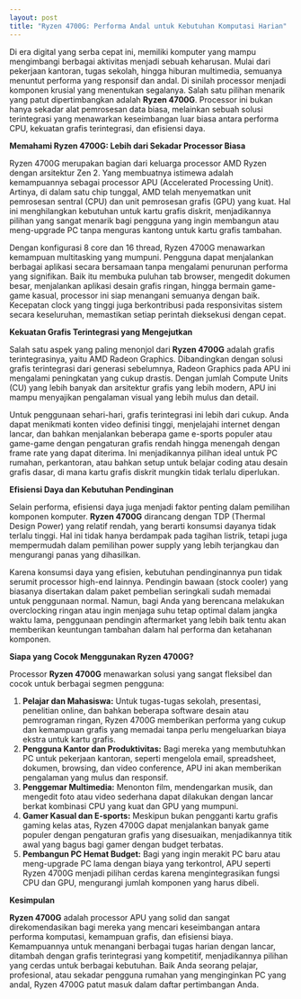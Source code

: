 ```yaml
---
layout: post
title: "Ryzen 4700G: Performa Andal untuk Kebutuhan Komputasi Harian"
---
```


Di era digital yang serba cepat ini, memiliki komputer yang mampu mengimbangi berbagai aktivitas menjadi sebuah keharusan. Mulai dari pekerjaan kantoran, tugas sekolah, hingga hiburan multimedia, semuanya menuntut performa yang responsif dan andal. Di sinilah processor menjadi komponen krusial yang menentukan segalanya. Salah satu pilihan menarik yang patut dipertimbangkan adalah **Ryzen 4700G**. Processor ini bukan hanya sekadar alat pemrosesan data biasa, melainkan sebuah solusi terintegrasi yang menawarkan keseimbangan luar biasa antara performa CPU, kekuatan grafis terintegrasi, dan efisiensi daya.

**Memahami Ryzen 4700G: Lebih dari Sekadar Processor Biasa**

Ryzen 4700G merupakan bagian dari keluarga processor AMD Ryzen dengan arsitektur Zen 2. Yang membuatnya istimewa adalah kemampuannya sebagai processor APU (Accelerated Processing Unit). Artinya, di dalam satu chip tunggal, AMD telah menyematkan unit pemrosesan sentral (CPU) dan unit pemrosesan grafis (GPU) yang kuat. Hal ini menghilangkan kebutuhan untuk kartu grafis diskrit, menjadikannya pilihan yang sangat menarik bagi pengguna yang ingin membangun atau meng-upgrade PC tanpa menguras kantong untuk kartu grafis tambahan.

Dengan konfigurasi 8 core dan 16 thread, Ryzen 4700G menawarkan kemampuan multitasking yang mumpuni. Pengguna dapat menjalankan berbagai aplikasi secara bersamaan tanpa mengalami penurunan performa yang signifikan. Baik itu membuka puluhan tab browser, mengedit dokumen besar, menjalankan aplikasi desain grafis ringan, hingga bermain game-game kasual, processor ini siap menangani semuanya dengan baik. Kecepatan clock yang tinggi juga berkontribusi pada responsivitas sistem secara keseluruhan, memastikan setiap perintah dieksekusi dengan cepat.

**Kekuatan Grafis Terintegrasi yang Mengejutkan**

Salah satu aspek yang paling menonjol dari **Ryzen 4700G** adalah grafis terintegrasinya, yaitu AMD Radeon Graphics. Dibandingkan dengan solusi grafis terintegrasi dari generasi sebelumnya, Radeon Graphics pada APU ini mengalami peningkatan yang cukup drastis. Dengan jumlah Compute Units (CU) yang lebih banyak dan arsitektur grafis yang lebih modern, APU ini mampu menyajikan pengalaman visual yang lebih mulus dan detail.

Untuk penggunaan sehari-hari, grafis terintegrasi ini lebih dari cukup. Anda dapat menikmati konten video definisi tinggi, menjelajahi internet dengan lancar, dan bahkan menjalankan beberapa game e-sports populer atau game-game dengan pengaturan grafis rendah hingga menengah dengan frame rate yang dapat diterima. Ini menjadikannya pilihan ideal untuk PC rumahan, perkantoran, atau bahkan setup untuk belajar coding atau desain grafis dasar, di mana kartu grafis diskrit mungkin tidak terlalu diperlukan.

**Efisiensi Daya dan Kebutuhan Pendinginan**

Selain performa, efisiensi daya juga menjadi faktor penting dalam pemilihan komponen komputer. **Ryzen 4700G** dirancang dengan TDP (Thermal Design Power) yang relatif rendah, yang berarti konsumsi dayanya tidak terlalu tinggi. Hal ini tidak hanya berdampak pada tagihan listrik, tetapi juga mempermudah dalam pemilihan power supply yang lebih terjangkau dan mengurangi panas yang dihasilkan.

Karena konsumsi daya yang efisien, kebutuhan pendinginannya pun tidak serumit processor high-end lainnya. Pendingin bawaan (stock cooler) yang biasanya disertakan dalam paket pembelian seringkali sudah memadai untuk penggunaan normal. Namun, bagi Anda yang berencana melakukan overclocking ringan atau ingin menjaga suhu tetap optimal dalam jangka waktu lama, penggunaan pendingin aftermarket yang lebih baik tentu akan memberikan keuntungan tambahan dalam hal performa dan ketahanan komponen.

**Siapa yang Cocok Menggunakan Ryzen 4700G?**

Processor **Ryzen 4700G** menawarkan solusi yang sangat fleksibel dan cocok untuk berbagai segmen pengguna:

1.  **Pelajar dan Mahasiswa:** Untuk tugas-tugas sekolah, presentasi, penelitian online, dan bahkan beberapa software desain atau pemrograman ringan, Ryzen 4700G memberikan performa yang cukup dan kemampuan grafis yang memadai tanpa perlu mengeluarkan biaya ekstra untuk kartu grafis.
2.  **Pengguna Kantor dan Produktivitas:** Bagi mereka yang membutuhkan PC untuk pekerjaan kantoran, seperti mengelola email, spreadsheet, dokumen, browsing, dan video conference, APU ini akan memberikan pengalaman yang mulus dan responsif.
3.  **Penggemar Multimedia:** Menonton film, mendengarkan musik, dan mengedit foto atau video sederhana dapat dilakukan dengan lancar berkat kombinasi CPU yang kuat dan GPU yang mumpuni.
4.  **Gamer Kasual dan E-sports:** Meskipun bukan pengganti kartu grafis gaming kelas atas, Ryzen 4700G dapat menjalankan banyak game populer dengan pengaturan grafis yang disesuaikan, menjadikannya titik awal yang bagus bagi gamer dengan budget terbatas.
5.  **Pembangun PC Hemat Budget:** Bagi yang ingin merakit PC baru atau meng-upgrade PC lama dengan biaya yang terkontrol, APU seperti Ryzen 4700G menjadi pilihan cerdas karena mengintegrasikan fungsi CPU dan GPU, mengurangi jumlah komponen yang harus dibeli.

**Kesimpulan**

**Ryzen 4700G** adalah processor APU yang solid dan sangat direkomendasikan bagi mereka yang mencari keseimbangan antara performa komputasi, kemampuan grafis, dan efisiensi biaya. Kemampuannya untuk menangani berbagai tugas harian dengan lancar, ditambah dengan grafis terintegrasi yang kompetitif, menjadikannya pilihan yang cerdas untuk berbagai kebutuhan. Baik Anda seorang pelajar, profesional, atau sekadar pengguna rumahan yang menginginkan PC yang andal, Ryzen 4700G patut masuk dalam daftar pertimbangan Anda.
